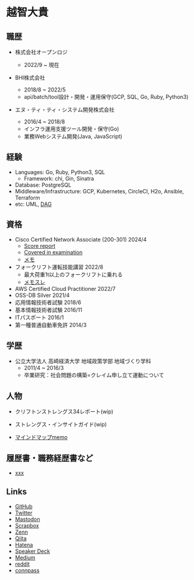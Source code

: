 # 越智大貴

## 職歴
- 株式会社オープンロジ
  - 2022/9 ~ 現在

- BHI株式会社
  - 2018/8 ~ 2022/5
  - api/batch/tool設計・開発・運用保守(GCP, SQL, Go, Ruby, Python3)

- エヌ・ティ・ティ・システム開発株式会社
  - 2016/4 ~ 2018/8
  - インフラ運用支援ツール開発・保守(Go)
  - 業務Webシステム開発(Java, JavaScript)

## 経験
- Languages: Go, Ruby, Python3, SQL
  - Framework: chi, Gin, Sinatra
- Database: PostgreSQL
- Middleware/Infrastructure: GCP, Kubernetes, CircleCI, H2o, Ansible, Terraform
- etc: UML, [DAG](https://github.com/ddddddO/gdag#readme)

## 資格
- Cisco Certified Network Associate (200-301) 2024/4
  - [Score report](./doc/CCNA_ScoreReport_202404.pdf)
  - [Covered in examination](./doc/CCNA_200-301_covered_in_examination.pdf)
  - [メモ](https://scrapbox.io/ddddddo/%E3%83%8D%E3%83%83%E3%83%88%E3%83%AF%E3%83%BC%E3%82%AF%E7%B3%BB%E8%AA%AD%E3%81%BF%E7%89%A9)
- フォークリフト運転技能講習 2022/8
  - 最大荷重1t以上のフォークリフトに乗れる
  - [メモスレ](https://twitter.com/ddddddOpppppp/status/1558013860799746049?s=20&t=FBz3uYvAB94pZk7UYpN__A)
- AWS Certified Cloud Practitioner 2022/7
- OSS-DB Silver 2021/4
- 応用情報技術者試験 2018/6
- 基本情報技術者試験 2016/11
- ITパスポート 2016/1
- 第一種普通自動車免許 2014/3

## 学歴
- 公立大学法人 高崎経済大学 地域政策学部 地域づくり学科
  - 2011/4 ~ 2016/3
  - 卒業研究：社会問題の構築=クレイム申し立て運動について

## 人物
- クリフトンストレングス34レポート(wip)

- ストレングス・インサイトガイド(wip)

- [マインドマップmemo](https://drive.mindmup.com/map/1_utmwW4TE7W58fvt8aCbQSPM134vCKts)

## 履歴書・職務経歴書など
- [xxx](https://github.com/ddddddO/private)

## Links
- [GitHub](https://github.com/ddddddO)
- [Twitter](https://twitter.com/ddddddOpppppp)
- [Mastodon](https://mstdn.jp/@ddddddO)
- [Scrapbox](https://scrapbox.io/ddddddo/)
- [Zenn](https://zenn.dev/ddddddo)
- [Qiita](https://qiita.com/ddddddO)
- [Hatena](https://profile.hatena.ne.jp/ddddddO/)
- [Speaker Deck](https://speakerdeck.com/ddddddo)
- [Medium](https://medium.com/@allowing_whip_guineapig_430)
- [reddit](https://www.reddit.com/user/ddddddO811)
- [connpass](https://connpass.com/user/ddddddO/)
